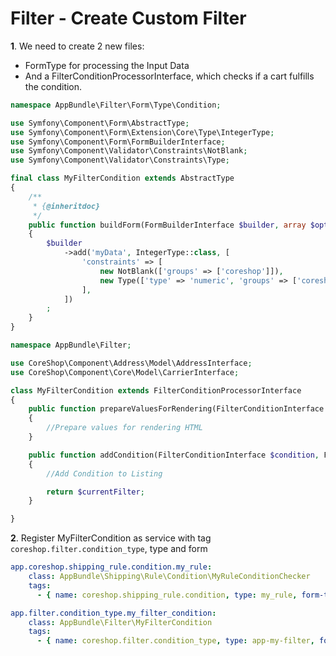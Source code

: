 # Filter - Create Custom Filter

**1**. We need to create 2 new files:

- FormType for processing the Input Data
- And a FilterConditionProcessorInterface, which checks if a cart fulfills the condition.

```php
namespace AppBundle\Filter\Form\Type\Condition;

use Symfony\Component\Form\AbstractType;
use Symfony\Component\Form\Extension\Core\Type\IntegerType;
use Symfony\Component\Form\FormBuilderInterface;
use Symfony\Component\Validator\Constraints\NotBlank;
use Symfony\Component\Validator\Constraints\Type;

final class MyFilterCondition extends AbstractType
{
    /**
     * {@inheritdoc}
     */
    public function buildForm(FormBuilderInterface $builder, array $options)
    {
        $builder
            ->add('myData', IntegerType::class, [
                'constraints' => [
                    new NotBlank(['groups' => ['coreshop']]),
                    new Type(['type' => 'numeric', 'groups' => ['coreshop']]),
                ],
            ])
        ;
    }
}

```

```php
namespace AppBundle\Filter;

use CoreShop\Component\Address\Model\AddressInterface;
use CoreShop\Component\Core\Model\CarrierInterface;

class MyFilterCondition extends FilterConditionProcessorInterface
{
    public function prepareValuesForRendering(FilterConditionInterface $condition, FilterInterface $filter, ListingInterface $list, $currentFilter)
    {
        //Prepare values for rendering HTML
    }

    public function addCondition(FilterConditionInterface $condition, FilterInterface $filter, ListingInterface $list, $currentFilter, ParameterBag $parameterBag, $isPrecondition = false)
    {
        //Add Condition to Listing

        return $currentFilter;
    }

}
```

**2**. Register MyFilterCondition as service with tag ```coreshop.filter.condition_type```, type and form

```yaml
app.coreshop.shipping_rule.condition.my_rule:
    class: AppBundle\Shipping\Rule\Condition\MyRuleConditionChecker
    tags:
      - { name: coreshop.shipping_rule.condition, type: my_rule, form-type: AppBundle\Shipping\Form\Type\Condition\MyRuleConfigurationType }

app.filter.condition_type.my_filter_condition:
    class: AppBundle\Filter\MyFilterCondition
    tags:
      - { name: coreshop.filter.condition_type, type: app-my-filter, form-type: AppBundle\Filter\Form\Type\Condition\MyFilterCondition}
```
